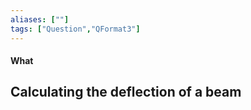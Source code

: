 ```yaml
---
aliases: [""]
tags: ["Question","QFormat3"]
---
```


#### What 
## Calculating the deflection of a beam
